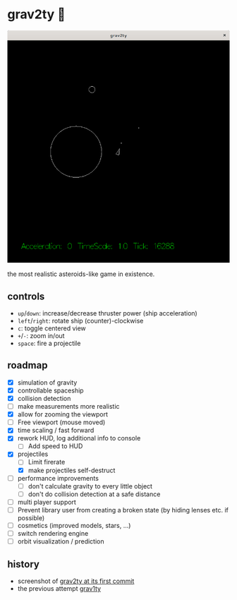 # grav2ty :rocket:

![screenshot of grav2ty showing a spaceship, a planet, an asteroid orbiting and two projectiles](./doc/grav2ty-2019-05-24.png)

the most realistic asteroids-like game in existence.

## controls

* `up`/`down`: increase/decrease thruster power (ship acceleration)
* `left`/`right`: rotate ship (counter)-clockwise
* `c`: toggle centered view
* `+`/`-`: zoom in/out
* `space`: fire a projectile

## roadmap

- [x] simulation of gravity
- [x] controllable spaceship
- [x] collision detection
- [ ] make measurements more realistic
- [x] allow for zooming the viewport
- [ ] Free viewport (mouse moved)
- [x] time scaling / fast forward
- [x] rework HUD, log additional info to console
  - [ ] Add speed to HUD
- [x] projectiles
  - [ ] Limit firerate
  - [x] make projectiles self-destruct
- [ ] performance improvements
  - [ ] don't calculate gravity to every little object
  - [ ] don't do collision detection at a safe distance
- [ ] multi player support
- [ ] Prevent library user from creating a broken state (by hiding lenses etc. if possible)
- [ ] cosmetics (improved models, stars, …)
- [ ] switch rendering engine
- [ ] orbit visualization / prediction

## history

* screenshot of [grav2ty at its first commit](./doc/grav2ty-first-commit.png)
* the previous attempt [grav1ty](https://github.com/sternenseemann/grav2ty/tree/grav1ty)
